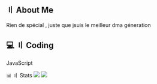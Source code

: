 ## 〢 About Me
 Rien de spécial , juste que jsuis le meilleur dma géneration

## 💻 〢 Coding 
JavaScript

📊 〢 Stats
![](https://github-readme-stats.vercel.app/api/top-langs/?username=Kose-dsc-s&theme=radical&hide_langs_below=8)
![](https://github-readme-stats.vercel.app/api?username=Kose-dsc-s&show_icons=true&theme=radical&count_private=true)


 
